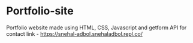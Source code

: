 # Portfolio-site

Portfolio website made using HTML, CSS, Javascript and getform API for contact
link - https://snehal-adbol.snehaladbol.repl.co/
